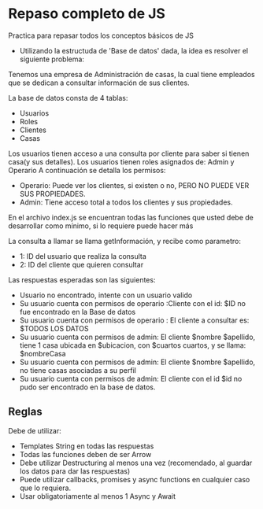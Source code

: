 # Repaso completo de JS

Practica para repasar todos los conceptos básicos de JS

- Utilizando la estructuda de 'Base de datos' dada, la idea es resolver el siguiente problema:

Tenemos una empresa de Administración de casas, la cual tiene empleados que se dedican a consultar información de sus clientes.

La base de datos consta de 4 tablas:

- Usuarios
- Roles
- Clientes
- Casas

Los usuarios tienen acceso a una consulta por cliente para saber si tienen casa(y sus detalles).
Los usuarios tienen roles asignados de: Admin y Operario
A continuación se detalla los permisos:

- Operario: Puede ver los clientes, si existen o no, PERO NO PUEDE VER SUS PROPIEDADES.
- Admin: Tiene acceso total a todos los clientes y sus propiedades.

En el archivo index.js se encuentran todas las funciones que usted debe de desarrollar como mínimo, si lo requiere puede hacer más

La consulta a llamar se llama getInformación, y recibe como parametro:

- 1: ID del usuario que realiza la consulta
- 2: ID del cliente que quieren consultar

Las respuestas esperadas son las siguientes:

- Usuario no encontrado, intente con un usuario valido
- Su usuario cuenta con permisos de operario :Cliente con el id: \$ID no fue encontrado en la Base de datos
- Su usuario cuenta con permisos de operario : El cliente a consultar es: \$TODOS LOS DATOS
- Su usuario cuenta con permisos de admin: El cliente $nombre $apellido, tiene 1 casa ubicada en $ubicacion, con $cuartos cuartos, y se llama: \$nombreCasa
- Su usuario cuenta con permisos de admin: El cliente $nombre $apellido, no tiene casas asociadas a su perfil
- Su usuario cuenta con permisos de admin: El cliente con el id \$id no pudo ser encontrado en la base de datos.

## Reglas

Debe de utilizar:

- Templates String en todas las respuestas
- Todas las funciones deben de ser Arrow
- Debe utilizar Destructuring al menos una vez (recomendado, al guardar los datos para dar las respuestas)
- Puede utilizar callbacks, promises y async functions en cualquier caso que lo requiera.
- Usar obligatoriamente al menos 1 Async y Await
